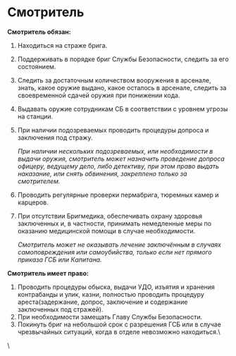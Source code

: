 # Смотритель

**Смотритель обязан:**

1. Находиться на страже брига.
2. Поддерживать в порядке бриг Службы Безопасности, следить за его состоянием.
3. Следить за достаточным количеством вооружения в арсенале, знать, какое оружие выдано, какое осталось в арсенале, следить за своевременной сдачей оружия при понижении кода.
4. Выдавать оружие сотрудникам СБ в соответствии с уровнем угрозы на станции.
5.  При наличии подозреваемых проводить процедуры допроса и заключения под стражу.

    _При наличии нескольких подозреваемых, или необходимости в выдачи оружия, смотритель может назначить проведение допроса офицеру, ведущему дело, либо детективу, при этом право выдать наказание, или снять обвинения, закреплено только за смотрителем._
6. Проводить регулярные проверки пермабрига, тюремных камер и карцеров.
7.  При отсутствии Бригмедика, обеспечивать охрану здоровья заключенных и, в частности, принимать немедленные меры по оказанию медицинской помощи в случае необходимости.

    _Cмотритель может не оказывать лечение заключённым в случаях самоповреждения или самоубийства, только если нет прямого приказа ГСБ или Капитана._



**Смотритель имеет право:**

1. Проводить процедуры обыска, выдачи УДО, изъятия и хранения контрабанды и улик, казни, полностью проводить процедуру ареста(задержание, допрос, заключение и содержание заключенных под стражей).
2. При необходимости замещать Главу Службы Безопасности.
3. Покинуть бриг на небольшой срок с разрешения ГСБ или в случае чрезвычайных ситуаций, когда в отделе невозможно находиться.\


\
